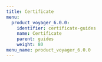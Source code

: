 ```yaml
---
title: Certificate
menu:
  product_voyager_6.0.0:
    identifier: certificate-guides
    name: Certificate
    parent: guides
    weight: 80
menu_name: product_voyager_6.0.0
---
```


